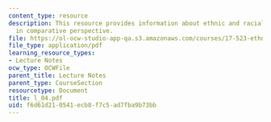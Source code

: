 ```yaml
---
content_type: resource
description: This resource provides information about ethnic and racial identities
  in comparative perspective.
file: https://ol-ocw-studio-app-qa.s3.amazonaws.com/courses/17-523-ethnicity-and-race-in-world-politics-fall-2005/f6d61d210541ecb8f7c5ad7fba9b73bb_l_04.pdf
file_type: application/pdf
learning_resource_types:
- Lecture Notes
ocw_type: OCWFile
parent_title: Lecture Notes
parent_type: CourseSection
resourcetype: Document
title: l_04.pdf
uid: f6d61d21-0541-ecb8-f7c5-ad7fba9b73bb
---
```

